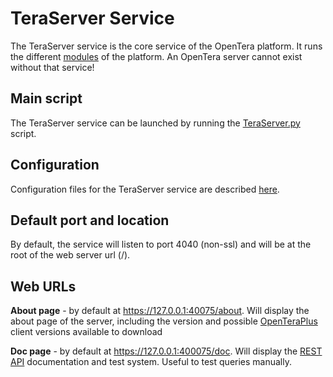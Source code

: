 # TeraServer Service
The TeraServer service is the core service of the OpenTera platform. It runs the different [modules](Architecture_Overview) of the platform. An OpenTera server cannot exist without that service!

## Main script
The TeraServer service can be launched by running the [TeraServer.py](https://github.com/introlab/opentera/blob/main/teraserver/python/TeraServer.py) script.

## Configuration
Configuration files for the TeraServer service are described [here](Configuration-files).

## Default port and location
By default, the service will listen to port 4040 (non-ssl) and will be at the root of the web server url (/).

## Web URLs
**About page** - by default at https://127.0.0.1:40075/about. Will display the about page of the server, including the version and possible [OpenTeraPlus](https://github.com/introlab/openteraplus) client versions available to download

**Doc page** - by default at https://127.0.0.1:400075/doc. Will display the [REST API](API) documentation and test system. Useful to test queries manually.
